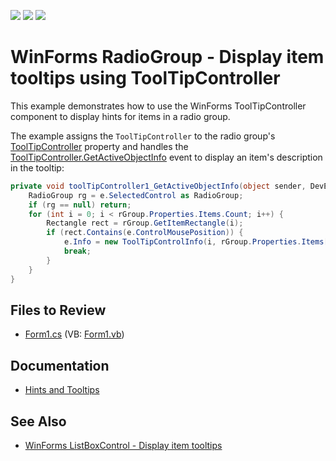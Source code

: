 <!-- default badges list -->
![](https://img.shields.io/endpoint?url=https://codecentral.devexpress.com/api/v1/VersionRange/128618918/13.1.4%2B)
[![](https://img.shields.io/badge/Open_in_DevExpress_Support_Center-FF7200?style=flat-square&logo=DevExpress&logoColor=white)](https://supportcenter.devexpress.com/ticket/details/E3475)
[![](https://img.shields.io/badge/📖_How_to_use_DevExpress_Examples-e9f6fc?style=flat-square)](https://docs.devexpress.com/GeneralInformation/403183)
<!-- default badges end -->

# WinForms RadioGroup - Display item tooltips using ToolTipController

This example demonstrates how to use the WinForms ToolTipController component to display hints for items in a radio group.

The example assigns the `ToolTipController` to the radio group's [ToolTipController](https://docs.devexpress.com/WindowsForms/DevExpress.XtraEditors.Container.EditorContainer.ToolTipController) property and handles the [ToolTipController.GetActiveObjectInfo](https://docs.devexpress.com/WindowsForms/DevExpress.Utils.ToolTipController.GetActiveObjectInfo) event to display an item's description in the tooltip:

```csharp
private void toolTipController1_GetActiveObjectInfo(object sender, DevExpress.Utils.ToolTipControllerGetActiveObjectInfoEventArgs e) {
    RadioGroup rg = e.SelectedControl as RadioGroup;
    if (rg == null) return;
    for (int i = 0; i < rGroup.Properties.Items.Count; i++) {
        Rectangle rect = rGroup.GetItemRectangle(i);
        if (rect.Contains(e.ControlMousePosition)) {
            e.Info = new ToolTipControlInfo(i, rGroup.Properties.Items[i].Description);
            break;
        }
    }
}
```


## Files to Review

* [Form1.cs](./CS/RadioGroupControlToolTip/Form1.cs) (VB: [Form1.vb](./VB/RadioGroupControlToolTip/Form1.vb))


## Documentation

* [Hints and Tooltips](https://docs.devexpress.com/WindowsForms/2398/common-features/tooltips)


## See Also

* [WinForms ListBoxControl - Display item tooltips](https://github.com/DevExpress-Examples/winforms-listbox-show-item-tooltips)
